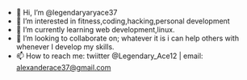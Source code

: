 - 👋 Hi, I’m @legendaryaryace37
- 👀 I’m interested in fitness,coding,hacking,personal development
- 🌱 I’m currently learning web development,linux.
- 💞️ I’m looking to collaborate on; whatever it is i can help others with whenever I develop my skills. 
- 📫 How to reach me: twiitter @Legendary_Ace12 | email: alexanderace37@gmail.com

<!---
legednaryace37/legednaryace37 is a ✨ special ✨ repository because its `README.md` (this file) appears on your GitHub profile.
You can click the Preview link to take a look at your changes.
--->
